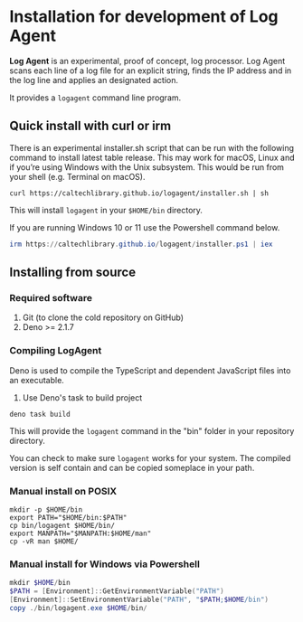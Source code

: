 Installation for development of **Log Agent**
===========================================

**Log Agent** is an experimental, proof of concept, log processor.  Log Agent scans each line of a log file for an explicit string, finds the IP address and in the log line and applies an designated action.

It provides a `logagent` command line program.

Quick install with curl or irm
------------------------------

There is an experimental installer.sh script that can be run with the following command to install latest table release. This may work for macOS, Linux and if you’re using Windows with the Unix subsystem. This would be run from your shell (e.g. Terminal on macOS).

~~~shell
curl https://caltechlibrary.github.io/logagent/installer.sh | sh
~~~

This will install `logagent` in your `$HOME/bin` directory.

If you are running Windows 10 or 11 use the Powershell command below.

~~~ps1
irm https://caltechlibrary.github.io/logagent/installer.ps1 | iex
~~~

Installing from source
----------------------

### Required software

1. Git (to clone the cold repository on GitHub)
2. Deno >= 2.1.7

### Compiling **LogAgent**

Deno is used to compile the TypeScript and dependent JavaScript files into an executable.

1. Use Deno's task to build project

~~~shell
deno task build
~~~

This will provide the `logagent` command in the "bin" folder in your repository directory.

You can check to make sure `logagent` works for your system. The compiled version is self contain and can be copied someplace in your path. 

### Manual install on POSIX

~~~shell
mkdir -p $HOME/bin
export PATH="$HOME/bin:$PATH"
cp bin/logagent $HOME/bin/
export MANPATH="$MANPATH:$HOME/man"
cp -vR man $HOME/
~~~

### Manual install for Windows via Powershell

~~~ps1
mkdir $HOME/bin
$PATH = [Environment]::GetEnvironmentVariable("PATH")
[Environment]::SetEnvironmentVariable("PATH", "$PATH;$HOME/bin")
copy ./bin/logagent.exe $HOME/bin/
~~~
